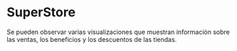 # SuperStore

Se pueden observar varias visualizaciones que muestran información sobre las ventas, los beneficios y los descuentos de las tiendas.
